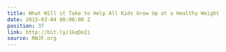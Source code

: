 ```yaml
---
title: What Will it Take to Help All Kids Grow Up at a Healthy Weight
date: 2015-03-04 00:00:00 Z
position: 37
link: http://bit.ly/1GqDo2i
source: RWJF.org
---
```


